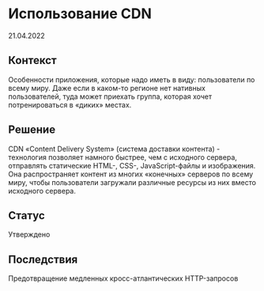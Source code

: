 # Использование CDN
21.04.2022
## Контекст
Особенности приложения, которые надо иметь в виду: пользователи по всему миру. Даже если в каком-то регионе нет нативных пользователей, туда может приехать группа, которая хочет потренироваться в «диких» местах.
## Решение
CDN «Content Delivery System» (система доставки контента) - технология позволяет намного быстрее, чем с исходного сервера, отправлять статические HTML-, CSS-, JavaScript-файлы и изображения. 
Она распространяет контент из многих «конечных» серверов по всему миру, чтобы пользователи загружали различные ресурсы из них вместо исходного сервера. 
## Статус
Утверждено
## Последствия
Предотвращение медленных кросс-атлантических HTTP-запросов
